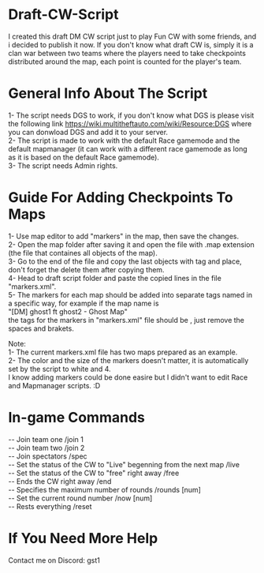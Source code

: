 # Draft-CW-Script
I created this draft DM CW script just to play Fun CW with some friends, and i decided to publish it now.
If you don't know what draft CW is, simply it is a clan war between two teams where the players need to take checkpoints distributed around the map, each point is counted for the player's team.

# General Info About The Script

1- The script needs DGS to work, if you don't know what DGS is please visit the following link https://wiki.multitheftauto.com/wiki/Resource:DGS where you can donwload DGS and add it to your server.<br>
2- The script is made to work with the default Race gamemode and the default mapmanager (it can work with a different race gamemode as long as it is based on the default Race gamemode).<br>
3- The script needs Admin rights.

# Guide For Adding Checkpoints To Maps

1- Use map editor to add "markers" in the map, then save the changes.<br>
2- Open the map folder after saving it and open the file with .map extension (the file that containes all objects of the map).<br>
3- Go to the end of the file and copy the last objects with <marker> tag and place, don't forget the delete them after copying them.<br>
4- Head to draft script folder and paste the copied lines in the file "markers.xml".<br>
5- The markers for each map should be added into separate tags named in a specific way, for example if the map name is <br>"[DM] ghost1 ft ghost2 - Ghost Map"<br>the tags for the markers in "markers.xml" file should be <DMghost1ftghost2-GhostMap>, just remove the spaces and brakets.<br>

Note:<br>1- The current markers.xml file has two maps prepared as an example.<br>2- The color and the size of the markers doesn't matter, it is automatically set by the script to white and 4.<br>
I know adding markers could be done easire but I didn't want to edit Race and Mapmanager scripts. :D


# In-game Commands
-- Join team one /join 1<br>
-- Join team two /join 2<br>
-- Join spectators /spec<br>
-- Set the status of the CW to "Live" begenning from the next map /live<br>
-- Set the status of the CW to "free" right away /free<br>
-- Ends the CW right away /end<br>
-- Specifies the maximum number of rounds /rounds [num]<br>
-- Set the current round number /now [num]<br>
-- Rests everything /reset

# If You Need More Help
Contact me on Discord: gst1
